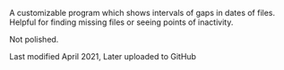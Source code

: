 A customizable program which shows intervals of gaps in dates of files.
Helpful for finding missing files or seeing points of inactivity.

Not polished.

Last modified April 2021, Later uploaded to GitHub
